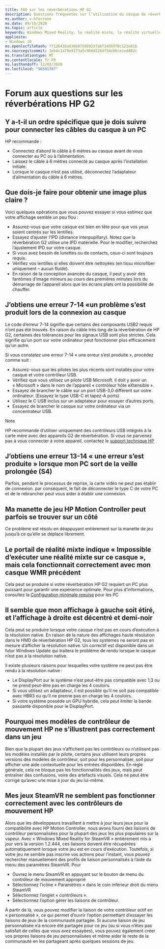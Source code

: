 ```yaml
---
title: FAQ sur les réverbérations HP G2
description: Questions fréquentes sur l’utilisation du casque de réverbération HP G2
ms.author: v-hferrone
ms.date: 09/15/2020
ms.topic: article
keywords: Windows Mixed Reality, la réalité mixte, la réalité virtuelle, VR, MR, dépannage, erreurs, aide, support, performances
appliesto:
- Windows 10
ms.openlocfilehash: 7712641bad36b8759b9237abf14593f8c121e81b
ms.sourcegitcommit: 3eb4c1a79e9173a5c9b6d2284f34c0bceced402c
ms.translationtype: MT
ms.contentlocale: fr-FR
ms.lasthandoff: 12/02/2020
ms.locfileid: "96501707"
---
```

# <a name="hp-reverb-g2-frequently-asked-questions"></a>Forum aux questions sur les réverbérations HP G2

## <a name="is-there-a-specific-order-i-should-follow-to-connect-my-headset-cables-to-a-pc"></a>Y a-t-il un ordre spécifique que je dois suivre pour connecter les câbles du casque à un PC

HP recommande :

- Connectez d’abord le câble à 6 mètres au casque avant de vous connecter au PC ou à l’alimentation.
- Laissez le câble à 6 mètres connecté au casque après l’installation initiale.
- Lorsque le casque n’est pas utilisé, déconnectez l’adaptateur d’alimentation du câble à 6 mètres.

## <a name="what-should-i-do-to-get-a-crisper-image"></a>Que dois-je faire pour obtenir une image plus claire ?

Voici quelques opérations que vous pouvez essayer si vous estimez que votre affichage semble un peu flou :

- Assurez-vous que votre casque est bien en tête pour que vos yeux soient centrés sur les lentilles.
- Essayez d’ajuster l’IPD (distance interpupillary). Notez que la réverbération G2 utilise une IPD matérielle. Pour le modifier, recherchez l’ajustement IPD sur votre casque.
- Si vous avez besoin de lunettes ou de contacts, ceux-ci sont toujours requis.
- Vérifiez vos lentilles si elles doivent être nettoyées (en tissu microfiber uniquement – aucun fluide).
- En raison de la conception avancée du casque, il peut y avoir des fantômes d’image mineurs au cours des premières minutes lors du démarrage de l’appareil alors que les écrans plats ont la possibilité de chauffer.

## <a name="i-am-getting-a-7-14-something-went-wrong-error-when-i-plug-in-my-headset"></a>J’obtiens une erreur 7-14 «un problème s’est produit lors de la connexion au casque

Le code d’erreur 7-14 signifie que certains des composants USB2 requis n’ont pas été trouvés.  En raison du câble très long de la réverbération de HP G2, certaines des tolérances pour les signaux USB sont plus strictes.  Cela signifie qu’un port sur votre ordinateur peut fonctionner plus efficacement qu’un autre.

Si vous constatez une erreur 7-14 « une erreur s’est produite », procédez comme suit :

- Assurez-vous que les pilotes les plus récents sont installés pour votre casque et votre contrôleur USB.
- Vérifiez que vous utilisez un pilote USB Microsoft. Il doit y avoir un « Microsoft » dans le nom de l’appareil « contrôleur hôte eXtensible ».
- Essayez de brancher le câble sur un port USB-3,0 différent sur votre ordinateur. (Essayez le type USB-C et tapez-A ports)
- Utilisez le C USB inclus sur un adaptateur pour essayer d’autres ports.
- Essayez de brancher le casque sur votre ordinateur via un concentrateur USB.

> [!NOTE]
> HP recommande d’utiliser uniquement des contrôleurs USB intégrés à la carte mère avec des appareils G2 de réverbération.
> Si vous ne parvenez pas à vous connecter à votre appareil, contactez le [support technique HP](https://support.hp.com/us-en)

## <a name="i-am-getting-a-13-14-something-went-wrong-error-when-my-pc-resumes-from-hibernate-s4"></a>J’obtiens une erreur 13-14 « une erreur s’est produite » lorsque mon PC sort de la veille prolongée (S4)

Parfois, pendant le processus de reprise, la carte vidéo ne peut pas établir de connexion. par conséquent, le fait de déconnecter le type C de votre PC et de le rebrancher peut vous aider à établir une connexion.

## <a name="my-hp-motion-controller-joystick-will-sometimes-stick-to-one-side"></a>Ma manette de jeu HP Motion Controller peut parfois se trouver sur un côté

Ce problème est résolu en déappuyant entièrement sur la manette de jeu jusqu’à ce qu’elle se déplace librement.

## <a name="the-mixed-reality-portal-says-cant-run-mixed-reality-on-this-headset-but-this-worked-fine-with-my-previous-wmr-headset"></a>Le portail de réalité mixte indique « Impossible d’exécuter une réalité mixte sur ce casque », mais cela fonctionnait correctement avec mon casque WMR précédent

Cela peut se produire si votre réverbération HP G2 requiert un PC plus puissant pour garantir une expérience optimale. Pour plus d’informations, consultez la [Configuration minimale requise](windows-mixed-reality-minimum-pc-hardware-compatibility-guidelines.md) pour les PC

## <a name="it-looks-like-my-left-display-is-stretched-and-the-right-display-is-off-centered-and-half-black"></a>Il semble que mon affichage à gauche soit étiré, et l’affichage à droite est décentré et demi-noir

Cela peut se produire lorsque votre casque n’est pas en cours d’exécution à la résolution native. En raison de la nature des affichages haute résolution dans le HMD de réverbération HP G2, tous les systèmes ne seront pas en mesure d’afficher la résolution native. Un correctif est disponible dans un futur Windows Update qui traitera le problème de rendu lorsque le casque n’est pas à la résolution native.

Il existe plusieurs raisons pour lesquelles votre système ne peut pas être rendu à la résolution native :

- Le DisplayPort sur le système n’est peut-être pas compatible avec 1,3 ou ne prend peut-être pas en charge les 4 couloirs.
- Si vous utilisez un adaptateur, il est possible qu’il ne soit pas compatible avec HBR3 ou qu’il ne prenne pas en charge les 4 couloirs.
- Si votre système possède un GPU hybride, cela peut limiter la bande passante disponible pour le DisplayPort.

## <a name="why-are-my-hp-motion-controller-models-not-showing-up-correctly-in-a-game"></a>Pourquoi mes modèles de contrôleur de mouvement HP ne s’illustrent pas correctement dans un jeu

Bien que la plupart des jeux n’affichent pas les contrôleurs ou n’utilisent pas les modèles installés par le pilote, certains jeux utilisent leurs propres versions des modèles de contrôleur, soit pour les personnaliser, soit pour afficher une aide contextuelle pour les entrées disponibles. En règle générale, cela ne bloque pas les fonctionnalités des jeux, mais peut entraîner des confusions, voire des artefacts visuels. Cela ne peut être corrigé qu’avec une mise à jour du jeu lui-même.

## <a name="my-steamvr-games-dont-appear-to-work-correctly-with-my-hp-motion-controllers"></a>Mes jeux SteamVR ne semblent pas fonctionner correctement avec les contrôleurs de mouvement HP

Alors que les développeurs travaillent à mettre à jour leurs jeux pour la compatibilité avec HP Motion Controller, nous avons fourni des liaisons de contrôleur personnalisées pour la plupart des jeux les plus populaires sur la vapeur. Avec « Windows Mixed Reality for SteamVR » entièrement mis à jour vers la version 1.2.444, ces liaisons doivent être récupérées automatiquement lorsque votre jeu est en cours d’exécution. Toutefois, si votre jeu ne semble pas inscrire vos actions pour l’instant, vous pouvez rechercher manuellement des profils de liaison personnalisés à l’aide du menu des paramètres SteamVR.
Pour

- Ouvrez le menu SteamVR en appuyant sur le bouton de menu du contrôleur de mouvement approprié
- Sélectionnez l’icône « Paramètres » dans le coin inférieur droit du menu SteamVR
- Sélectionnez l’onglet « contrôleurs ».
- Sélectionnez l’option gérer les liaisons de contrôleur.

À partir de là, vous pouvez modifier la liaison de votre contrôleur actif en « personnalisé », ce qui permet d’ouvrir l’option permettant d’essayer les liaisons de jeux de la communauté partagée.
Si aucune liaison de jeu personnalisée n’a encore été partagée pour ce jeu (ou si vous n’êtes pas satisfait de celles que vous avez essayées), vous pouvez également créer vos propres liaisons de jeu personnalisées et même aider le reste de la communauté en les partageant après quelques sessions de jeu.